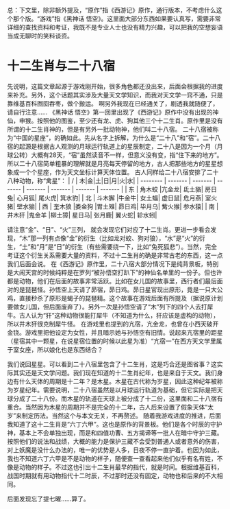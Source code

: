 总：下文里，除非额外提及，“原作”指《西游记》原作，通行版本，不考虑什么这个那个版。“游戏”指《黑神话 悟空》。这里面大部分东西如果要认真写，需要非常详细的查找资料和考证，我既不是专业人士也没有精力兴趣，可以把我的空想妄语当成无聊时的笑料谈资。
# 十二生肖与二十八宿
先说明，这篇文章起源于游戏刚开始，很多角色都还没出来，后面会根据我的进度来补充。另外，这个话题其实涉及大量天文学知识，而我对天文学一窍不通，只是靠维基百科囫囵吞枣，做个搬运。
啊另外我现在已经通关了，剧透我就随便了，请自行注意……
《黑神话 悟空》第一回里出现了《西游记》原作中没有出现的神仙，申猴。按照他的图鉴，至少还有龙、虎、狗其他三个十二生肖。原作里是没有所谓的十二生肖神的，但是有另外一批动物神，他们叫二十八宿。
二十八宿被称为“中国的星座”，的确如此。先从名字上拆解，为什么是“二十八”和“宿”。二十八宿的起源是根据古人观测的月球运行轨道上的星辰制定，二十八是因为一个月（月球公转）大概有28天，“宿”虽然读音不一样，但意义没有变，指“住下来的地方”。所以二十八宿简单粗暴的理解就是月亮每天停留的地方，古人把那些地方的星星想象成一个个星座，作为天文坐标计算天体位置。
古人同样给二十八宿安排了二十八种动物，称“禽星”：
| / | 木|金|土|日|月|火|水|
| -------- | ------- | ------- | ------- | ------- | ------- | ------- | ------- |
| 东  | 角木蛟 |亢金龙|	氐土貉|	房日兔|	心月狐|	尾火虎|	箕水豹|
| 北 | 斗木獬   |牛金牛|	女土蝠|	虚日鼠|	危月燕|	室火猪|	壁水㺄|
| 西    | 奎木狼    |娄金狗	|胃土雉|	昴日鸡|	毕月乌|	觜火猴|	参水猿|
| 南    | 井木犴    |鬼金羊	|柳土獐|	星日马|	张月鹿|	翼火蛇|	轸水蚓|

请注意“金”、“日”、“火”三列， 就会发现它们对应了十二生肖。更进一步看会发现，“木”那一列有点像“金”的衍生（比如龙对蛟、狗对狼），“水”是“火”的衍生，“土”和“月”是“日”的衍生（有些需要绕一下，比如“兔死狐悲”）。当然，完全考证这个衍生关系需要大量的资料，不过十二生肖的确是非常古老的东西，这一点我们后面会说。
在《西游记》原作里，二十八宿大部分情况下是纯背景板，特别是大闹天宫的时候纯粹是在罗列“被孙悟空打趴下”的神仙名单里的一份子。但也许都是动物，他们在后面的故事非常活跃。比如在女儿国的故事里，西行者们最后面对的是琵琶怪。孙悟空上天请了昴宿，昴日鸡。昴日星官现出原形，竟是一只大公鸡，直接秒杀了原形是蝎子的琵琶精。这个故事在游戏后面有所提及（据说原计划要做女儿国，但后面废弃了）。另外一次是孙悟空请了“木”列下的四个人去打犀牛。古人认为“犴”这种动物很能打犀牛（不知道为什么，犴应该是虚构的动物），所以井木犴很克制犀牛怪。
在游戏里也提到的亢宿，亢金龙，也曾在小西天破开金铙。游戏里把他设定为女性，并且暗示她与孙悟空有旧情。说起来亢宿里的距星（星宿其中一颗星，在说星宿位置的时候以此星为准）“亢宿一”在西方天文学里属于室女座，所以娘化也是东西结合？

我们说回星星。可以看到二十八宿里包含了十二生肖，这是巧合还是图省事？这实际其实还是天文学问题。我们现在知道的十二生肖纪年，也是来自于天文。我们身边有什么天体的周期是十二年？是木星。木星在古代称为岁星，因此这种纪年被称为岁星纪年。需要说明，二十八宿虽然是以月球运行轨道为基础，但它实际是把天球分成了二十八份。而木星的轨道在天球上被分成了十二份，这里面和二十八宿有重合。当然因为木星的周期并不是完全的十二年，古人后来设置了假象天体“太岁”来制定历法。当然这个与本文无关，不再赘述。
随着我游戏进度的推进，后面我知道了这十二生肖是“六丁六甲”。这也是原作的背景板。他们是各个时辰的守护神，基本上不会单独出现，而是和四值功曹、五方揭谛等一批人在暗中守护三藏。按照他们的说法和战绩，大概的能力是保护三藏不会受到普通人或者意外的伤害，对上妖魔是没什么办法的，唯一的优势是人多，日夜不停一直护着。也因为如此，我也不知道六丁六甲是不是动物的样子，随便查一查看起来他们似乎有名有姓，不像是动物的样子。不过这也引出十二生肖最早的指代，就是时间。根据维基百科，战国时期就有用动物指代十二时辰，不过那时还没有固定，动物也和后来的不大相同。

后面发现忘了提七曜……算了。
